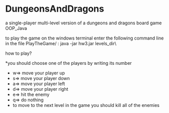 # DungeonsAndDragons
a single-player multi-level version of a dungeons and dragons board game
OOP_Java

to play the game on the windows terminal enter the following command line in the file PlayTheGame/ : java -jar hw3.jar levels_dir\ 

how to play?

*you should choose one of the players by writing its number
* w=> move your player up
* s=> move your player down
* a=> move your player left
* d=> move your player right
* e=> hit the enemy
* q=> do nothing
* to move to the next level in the game you should kill all of the enemies
